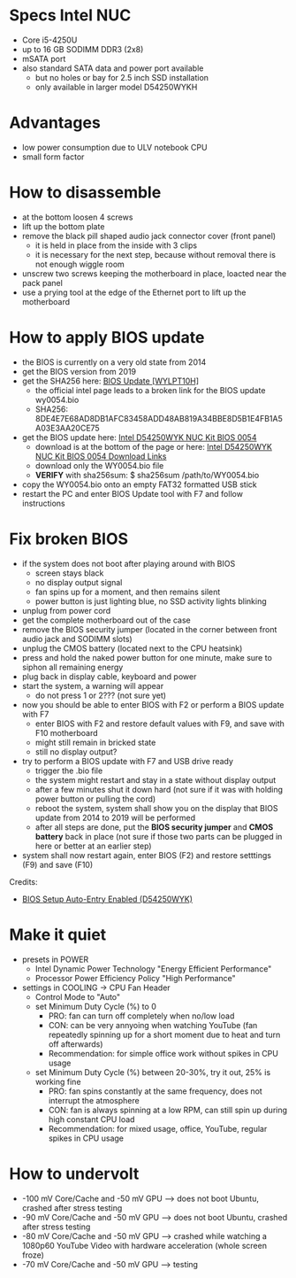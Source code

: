 # Specs Intel NUC
- Core i5-4250U
- up to 16 GB SODIMM DDR3 (2x8)
- mSATA port
- also standard SATA data and power port available
  - but no holes or bay for 2.5 inch SSD installation
  - only available in larger model D54250WYKH

# Advantages
- low power consumption due to ULV notebook CPU
- small form factor

# How to disassemble
- at the bottom loosen 4 screws
- lift up the bottom plate
- remove the black pill shaped audio jack connector cover (front panel)
  - it is held in place from the inside with 3 clips
  - it is necessary for the next step, because without removal there is not enough wiggle room
- unscrew two screws keeping the motherboard in place, loacted near the pack panel
- use a prying tool at the edge of the Ethernet port to lift up the motherboard

# How to apply BIOS update
- the BIOS is currently on a very old state from 2014
- get the BIOS version from 2019
- get the SHA256 here: [BIOS Update [WYLPT10H]](https://www.intel.com/content/www/us/en/download/17536/29075/bios-update-wylpt10h.html)
  - the official intel page leads to a broken link for the BIOS update wy0054.bio
  - SHA256: 8DE4E7E68AD8DB1AFC83458ADD48AB819A34BBE8D5B1E4FB1A5A03E3AA20CE75 
- get the BIOS update here: [Intel D54250WYK NUC Kit BIOS 0054](https://drivers.softpedia.com/get/BIOS/Intel/Intel-D54250WYK-NUC-Kit-BIOS-0054.shtml)
  - download is at the bottom of the page or here: [Intel D54250WYK NUC Kit BIOS 0054 Download Links](https://drivers.softpedia.com/get/BIOS/Intel/Intel-D54250WYK-NUC-Kit-BIOS-0054.shtml#download)
  - download only the WY0054.bio file
  - **VERIFY** with sha256sum: $ sha256sum /path/to/WY0054.bio
- copy the WY0054.bio onto an empty FAT32 formatted USB stick
- restart the PC and enter BIOS Update tool with F7 and follow instructions

# Fix broken BIOS
- if the system does not boot after playing around with BIOS 
  - screen stays black
  - no display output signal
  - fan spins up for a moment, and then remains silent
  - power button is just lighting blue, no SSD activity lights blinking
- unplug from power cord
- get the complete motherboard out of the case
- remove the BIOS security jumper (located in the corner between front audio jack and SODIMM slots)
- unplug the CMOS battery (located next to the CPU heatsink)
- press and hold the naked power button for one minute, make sure to siphon all remaining energy
- plug back in display cable, keyboard and power
- start the system, a warning will appear
  - do not press 1 or 2??? (not sure yet)
- now you should be able to enter BIOS with F2 or perform a BIOS update with F7
  - enter BIOS with F2 and restore default values with F9, and save with F10 motherboard 
  - might still remain in bricked state
  - still no display output?
- try to perform a BIOS update with F7 and USB drive ready
  - trigger the .bio file
  - the system might restart and stay in a state without display output
  - after a few minutes shut it down hard (not sure if it was with holding power button or pulling the cord)
  - reboot the system, system shall show you on the display that BIOS update from 2014 to 2019 will be performed
  - after all steps are done, put the **BIOS security jumper** and **CMOS battery** back in place (not sure if those two parts can be plugged in here or better at an earlier step)
- system shall now restart again, enter BIOS (F2) and restore setttings (F9) and save (F10)

Credits:
- [BIOS Setup Auto-Entry Enabled (D54250WYK)](https://www.reddit.com/r/intelnuc/comments/tg5rwz/comment/l0wgbx2/?utm_source=share&utm_medium=web3x&utm_name=web3xcss&utm_term=1&utm_content=share_button)

# Make it quiet
- presets in POWER
  - Intel Dynamic Power Technology "Energy Efficient Performance"
  - Processor Power Efficiency Policy "High Performance"
- settings in COOLING -> CPU Fan Header
  - Control Mode to "Auto"
  - set Minimum Duty Cycle (%) to 0
    - PRO: fan can turn off completely when no/low load
    - CON: can be very annyoing when watching YouTube (fan repeatedly spinning up for a short moment due to heat and turn off afterwards)
    - Recommendation: for simple office work without spikes in CPU usage
  - set Minimum Duty Cycle (%) between 20-30%, try it out, 25% is working fine
    - PRO: fan spins constantly at the same frequency, does not interrupt the atmosphere
    - CON: fan is always spinning at a low RPM, can still spin up during high constant CPU load
    - Recommendation: for mixed usage, office, YouTube, regular spikes in CPU usage

# How to undervolt
- -100 mV Core/Cache and -50 mV GPU --> does not boot Ubuntu, crashed after stress testing
- -90 mV Core/Cache and -50 mV GPU --> does not boot Ubuntu, crashed after stress testing
- -80 mV Core/Cache and -50 mV GPU --> crashed while watching a 1080p60 YouTube Video with hardware acceleration (whole screen froze)
- -70 mV Core/Cache and -50 mV GPU --> testing